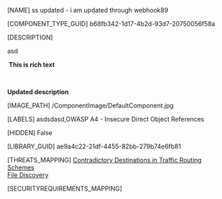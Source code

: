 [NAME]
ss updated - i am updated through webhook89

[COMPONENT_TYPE_GUID]
b68fb342-1d17-4b2d-93d7-20750056f58a

[DESCRIPTION]
<p>asd</p><p><b> This is rich text</b></p><p><b><br /></b></p><p><b>Updated description</b></p>

[IMAGE_PATH]
/ComponentImage/DefaultComponent.jpg

[LABELS]
asdsdasd,OWASP A4 - Insecure Direct Object References

[HIDDEN]
False

[LIBRARY_GUID]
ae9a4c22-21df-4455-82bb-279b74e6fb81

[THREATS_MAPPING]
[Contradictory Destinations in Traffic Routing Schemes](14055a53-28ec-4c46-8f85-06d128d6ac18.md)\
[File Discovery](5fc68038-597f-4875-b0d3-65fc556c57ca.md)

[SECURITYREQUIREMENTS_MAPPING]


